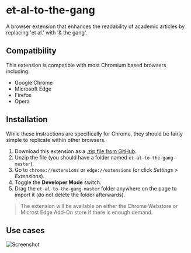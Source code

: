 # et-al-to-the-gang

A browser extension that enhances the readability of academic articles by replacing 'et al.' with '& the gang'.

## Compatibility

This extension is compatible with most Chromium based browsers including:

* Google Chrome
* Microsoft Edge
* Firefox
* Opera

## Installation

While these instructions are specifically for Chrome, they should be fairly simple to replicate within other browsers.

1. Download this extension as a [.zip file from GitHub](https://dub.sh/et-al-to-the-gang).
2. Unzip the file (you should have a folder named `et-al-to-the-gang-master`).
3. Go to `chrome://extensions` or `edge://extensions` (or click *Settings > Extensions*).
4. Toggle the **Developer Mode** switch.
5. Drag the `et-al-to-the-gang-master` folder anywhere on the page to import it (do not delete the folder afterwards).

> The extension will be available on either the Chrome Webstore or Microst Edge Add-On store if there is enough demand.

## Use cases

![Screenshot](https://github.com/ntcho/et-al-to-the-gang/assets/13298429/3cbd2142-2d0a-4056-98a0-b4afb4494a01)